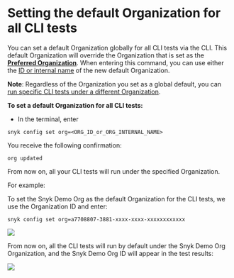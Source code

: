 # Setting the default Organization for all CLI tests

You can set a default Organization globally for all CLI tests via the CLI. This default Organization will override the Organization that is set as the [**Preferred Organization**](https://docs.snyk.io/features/user-and-group-management/managing-groups-and-organizations/manage-snyk-organizations#setting-your-preferred-organization). When entering this command, you can use either the [ID or internal name](finding-the-snyk-id-and-internal-name-of-an-organization.md) of the new default Organization.

**Note**: Regardless of the Organization you set as a global default, you can [run specific CLI tests under a different Organization](setting-an-organization-for-a-specific-cli-test.md).

**To set a default Organization for all CLI tests:**

* In the terminal, enter

```
snyk config set org=<ORG_ID_or_ORG_INTERNAL_NAME>
```

You receive the following confirmation:

```
org updated
```

From now on, all your CLI tests will run under the specified Organization.

For example:

To set the Snyk Demo Org as the default Organization for the CLI tests, we use the Organization ID and enter:

```
snyk config set org=a7708807-3881-xxxx-xxxx-xxxxxxxxxxxx
```

![](<../../../../.gitbook/assets/Snyk Code - CLI - Org - Setting global default.png>)

From now on, all the CLI tests will run by default under the Snyk Demo Org Organization, and the Snyk Demo Org ID will appear in the test results:

![](<../../../../.gitbook/assets/Snyk Code - CLI - Organization - Global Settings - Results - 2.png>)
